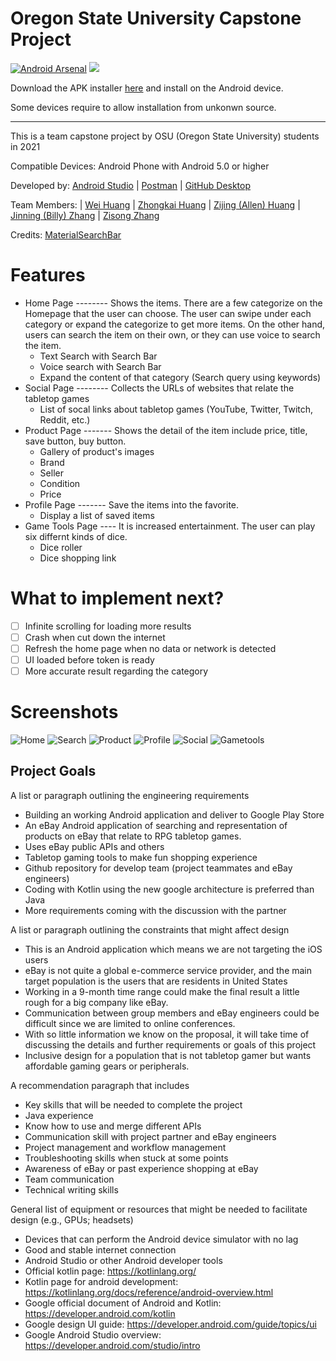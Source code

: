 # Oregon State University Capstone Project

[![Android Arsenal](https://img.shields.io/badge/Android%20Arsenal-MaterialSearchBar-orange.svg?style=flat)](http://android-arsenal.com/details/1/4158)
[![](https://jitpack.io/v/mancj/MaterialSearchBar.svg)](https://jitpack.io/#mancj/MaterialSearchBar)

Download the APK installer [here](https://github.com/OregonTeamWE/TableStop/releases) and install on the Android device.

Some devices require to allow installation from unkonwn source.

---
This is a team capstone project by OSU (Oregon State University) students in 2021

Compatible Devices: Android Phone with Android 5.0 or higher

Developed by: [Android Studio](https://developer.android.com/studio) | [Postman](https://www.postman.com/) | [GitHub Desktop](https://desktop.github.com/)

Team Members: | [Wei Huang](https://github.com/huangwei0) | [Zhongkai Huang](https://github.com/Matalife) | [Zijing (Allen) Huang](https://github.com/LuSuAllen) | [Jinning (Billy) Zhang](https://github.com/jinningzhang6) | [Zisong Zhang](https://github.com/zisongzhang) 

Credits: [MaterialSearchBar](https://github.com/mancj/MaterialSearchBar)

Features
========
* Home Page -------- Shows the items. There are a few categorize on the Homepage that the user can choose. The user can swipe under each category or expand the categorize to get more items. On the other hand, users can search the item on their own, or they can use voice to search the item. 
  * Text Search with Search Bar
  * Voice search with Search Bar
  * Expand the content of that category (Search query using keywords)
* Social Page -------- Collects the URLs of websites that relate the tabletop games
  * List of socal links about tabletop games (YouTube, Twitter, Twitch, Reddit, etc.)
* Product Page -------  Shows the detail of the item include price, title, save button, buy button.
  * Gallery of product's images
  * Brand
  * Seller
  * Condition
  * Price 
* Profile Page ------- Save the items into the favorite.
  * Display a list of saved items 
* Game Tools Page  ---- It is increased entertainment. The user can play six differnt kinds of dice.
  * Dice roller
  * Dice shopping link

What to implement next?
=======================
* [ ] Infinite scrolling for loading more results
* [ ] Crash when cut down the internet
* [ ] Refresh the home page when no data or network is detected
* [ ] UI loaded before token is ready
* [ ] More accurate result regarding the category

Screenshots
===========
![Home](/images/home.png)
![Search](/images/search.png)
![Product](/images/product.png)
![Profile](/images/profile.png)
![Social](/images/social.png)
![Gametools](/images/gametools.png)

## Project Goals

A list or paragraph outlining the engineering requirements
- Building an working Android application and deliver to Google Play Store
- An eBay Android application of searching and representation of products on eBay that relate to RPG tabletop games.
- Uses eBay public APIs and others
- Tabletop gaming tools to make fun shopping experience
- Github repository for develop team (project teammates and eBay engineers)
- Coding with Kotlin using the new google architecture is preferred than Java
- More requirements coming with the discussion with the partner

A list or paragraph outlining the constraints that might affect design
- This is an Android application which means we are not targeting the iOS users
- eBay is not quite a global e-commerce service provider, and the main target population is the users that are residents in United States
- Working in a 9-month time range could make the final result a little rough for a big company like eBay.
- Communication between group members and eBay engineers could be difficult since we are limited to online conferences.
- With so little information we know on the proposal, it will take time of discussing the details and further requirements or goals of this project
- Inclusive design for a population that is not tabletop gamer but wants affordable gaming gears or peripherals. 

A recommendation paragraph that includes
- Key skills that will be needed to complete the project
- Java experience
- Know how to use and merge different APIs
- Communication skill with project partner and eBay engineers
- Project management and workflow management
- Troubleshooting skills when stuck at some points
- Awareness of eBay or past experience shopping at eBay
- Team communication
- Technical writing skills

General list of equipment or resources that might be needed to facilitate design (e.g., GPUs; headsets)
- Devices that can perform the Android device simulator with no lag
- Good and stable internet connection
- Android Studio or other Android developer tools
- Official kotlin page: https://kotlinlang.org/
- Kotlin page for android development: https://kotlinlang.org/docs/reference/android-overview.html
- Google official document of Android and Kotlin: https://developer.android.com/kotlin 
- Google design UI guide: https://developer.android.com/guide/topics/ui 
- Google Android Studio overview: https://developer.android.com/studio/intro 
